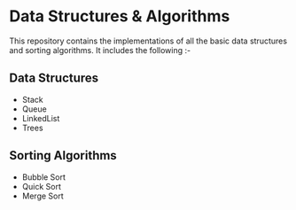# Data Structures & Algorithms 
This repository contains the implementations of all the basic data structures and sorting algorithms. It includes the following :-

## Data Structures 
- Stack 
- Queue
- LinkedList
- Trees

## Sorting Algorithms 
- Bubble Sort 
- Quick Sort 
- Merge Sort
